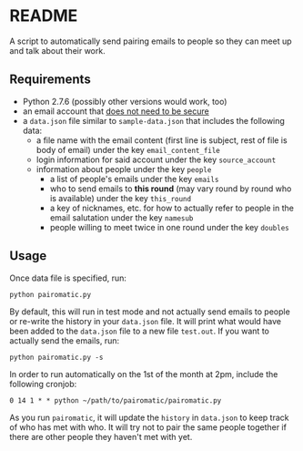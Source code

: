 # README

A script to automatically send pairing emails to people so they can meet up and
talk about their work.

## Requirements

* Python 2.7.6 (possibly other versions would work, too)
* an email account that
[does not need to be secure](https://support.google.com/accounts/answer/6010255?hl=en)
* a `data.json` file similar to `sample-data.json` that includes the following
data:
	- a file name with the email content (first line is subject, rest of file is
	body of email) under the key `email_content_file`
	- login information for said account under the key `source_account`
	- information about people under the key `people`
		- a list of people's emails under the key `emails`
		- who to send emails to **this round** (may vary round by round who is available) under the key `this_round`
		- a key of nicknames, etc. for how to actually refer to people in the
		email salutation under the key `namesub`
		- people willing to meet twice in one round under the key `doubles`

## Usage

Once data file is specified, run:

	python pairomatic.py

By default, this will run in test mode and not actually send emails to people or re-write the history in your `data.json` file. It will print what would have
been added to the `data.json` file to a new file `test.out`. If you want to
actually send the emails, run:

	python pairomatic.py -s

In order to run automatically on the 1st of the month at 2pm, include the
following cronjob:

	0 14 1 * * python ~/path/to/pairomatic/pairomatic.py

As you run `pairomatic`, it will update the `history` in `data.json` to keep
track of who has met with who. It will try not to pair the same people together
if there are other people they haven't met with yet.
